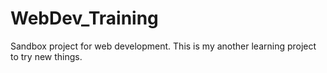# WebDev_Training
Sandbox project for web development. This is my another learning project to try new things.
